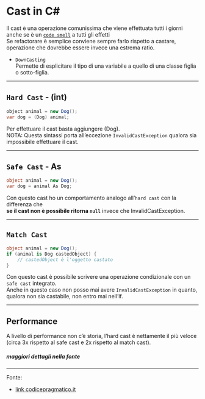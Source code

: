 # Cast in C#

Il cast è una operazione comunissima che viene effettuata tutti i giorni anche se è un [`code smell`](./../Termini_e_Concetti\Programmazione.md#code-smell) a tutti gli effetti  
Se refactorare è semplice conviene sempre farlo rispetto a castare, operazione che dovrebbe essere invece una estrema ratio.

- `DownCasting`  
Permette di esplicitare il tipo di una variabile a quello di una classe figlia o sotto-figlia.  

---
## `Hard Cast`  - (int)
```java
object animal = new Dog();
var dog = (Dog) animal;
```
Per effettuare il cast basta aggiungere (Dog).  
NOTA: Questa sintassi porta all’eccezione `InvalidCastException` qualora sia impossibile effettuare il cast.

---
## `Safe Cast`   - As
```c#
object animal = new Dog();
var dog = animal As Dog;
```
Con questo cast ho un comportamento analogo all’`hard cast` con la differenza che  
**se il cast non è possibile ritorna `null`** invece che InvalidCastException.  

---
## `Match Cast`
```c#
object animal = new Dog();
if (animal is Dog castedObject) {
    // castedObject è l'oggetto castato
}
```
Con questo cast è possibile scrivere una operazione condizionale con un `safe cast` integrato.  
Anche in questo caso non posso mai avere `InvalidCastException` in quanto, qualora non sia castabile, non entro mai nell’if.

---
## Performance
A livello di performance non c’è storia, l’hard cast è nettamente il più veloce (circa 3x rispetto al safe cast e 2x rispetto al match cast).  
##### maggiori dettagli nella fonte

---
Fonte:
- [link codicepragmatico.it](https://codicepragmatico.it/coding/c/casting-in-c/)
